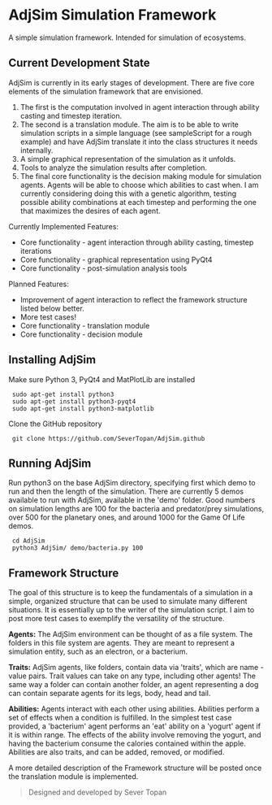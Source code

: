 AdjSim Simulation Framework
===========================

A simple simulation framework. Intended for simulation of ecosystems.

Current Development State
-------------------------

AdjSim is currently in its early stages of development. There are five core elements of the simulation framework that are envisioned.

 1. The first is the computation involved in agent interaction through ability casting and timestep iteration.
 2. The second is a translation module. The aim is to be able to write simulation scripts in a simple language (see sampleScript for a rough example) and have AdjSim translate it into the class structures it needs internally.
 3. A simple graphical representation of the simulation as it unfolds.
 4. Tools to analyze the simulation results after completion.
 5. The final core functionality is the decision making module for simulation agents. Agents will be able to choose which abilities to cast when. I am currently considering doing this with a genetic algorithm, testing possible ability combinations at each timestep and performing the one that maximizes the desires of each agent.

Currently Implemented Features:
 - Core functionality - agent interaction through ability casting, timestep iterations
 - Core functionality - graphical representation using PyQt4
 - Core functionality - post-simulation analysis tools

Planned Features:
 - Improvement of agent interaction to reflect the framework structure listed below better.
 - More test cases!
 - Core functionality - translation module
 - Core functionality - decision module


Installing AdjSim
-----------------

 Make sure Python 3, PyQt4 and MatPlotLib are installed

     sudo apt-get install python3
     sudo apt-get install python3-pyqt4
     sudo apt-get install python3-matplotlib

Clone the GitHub repository

     git clone https://github.com/SeverTopan/AdjSim.github


Running AdjSim
--------------

Run python3 on the base AdjSim directory, specifying first which demo to run and then the length of the simulation. There are currently 5 demos available to run with AdjSim, available in the 'demo' folder. Good numbers on simulation lengths are 100 for the bacteria and predator/prey simulations, over 500 for the planetary ones, and around 1000 for the Game Of Life demos.

     cd AdjSim
     python3 AdjSim/ demo/bacteria.py 100


Framework Structure
-------------------

The goal of this structure is to keep the fundamentals of a simulation in a simple, organized structure that can be used to simulate many different situations. It is essentially up to the writer of the simulation script. I aim to post more test cases to exemplify the versatility of the structure.

**Agents:** The AdjSim environment can be thought of as a file system. The folders in this file system are agents. They are meant to represent a simulation entity, such as an electron, or a bacterium.

**Traits:** AdjSim agents, like folders, contain data via 'traits', which are name - value pairs. Trait values can take on any type, including other agents! The same way a folder can contain another folder, an agent representing a dog can contain separate agents for its legs, body, head and tail.

**Abilities:** Agents interact with each other using abilities. Abilities perform a set of effects when a condition is fulfilled. In the simplest test case provided, a 'bacterium' agent performs an 'eat' ability on a 'yogurt' agent if it is within range. The effects of the ability involve removing the yogurt, and having the bacterium consume the calories contained within the apple. Abilities are also traits, and can be added, removed, or modified.

A more detailed description of the Framework structure will be posted once the translation module is implemented.


> Designed and developed by Sever Topan
